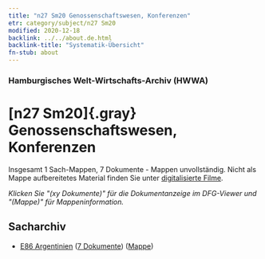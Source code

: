 ```yaml
---
title: "n27 Sm20 Genossenschaftswesen, Konferenzen"
etr: category/subject/n27 Sm20
modified: 2020-12-18
backlink: ../../about.de.html
backlink-title: "Systematik-Übersicht"
fn-stub: about
---
```


### Hamburgisches Welt-Wirtschafts-Archiv (HWWA)
# [n27 Sm20]{.gray}&#8201; Genossenschaftswesen, Konferenzen&#160; 




Insgesamt 1 Sach-Mappen, 7 Dokumente - Mappen unvollständig.
Nicht als Mappe aufbereitetes Material finden Sie unter [digitalisierte Filme](/film/h1_sh).

_Klicken Sie "(xy Dokumente)" für die Dokumentanzeige im DFG-Viewer und "(Mappe)" für Mappeninformation._

## Sacharchiv



- [E86 Argentinien](../../../geo/about.de.html#E86) (<a href="https://dfg-viewer.de/show/?tx_dlf[id]=https://pm20.zbw.eu/mets/sh/1416xx/141692/2159xx/215916/public.mets.de.xml" target="_blank">7 Dokumente</a>) ([Mappe](http://purl.org/pressemappe20/folder/sh/141692,215916))


